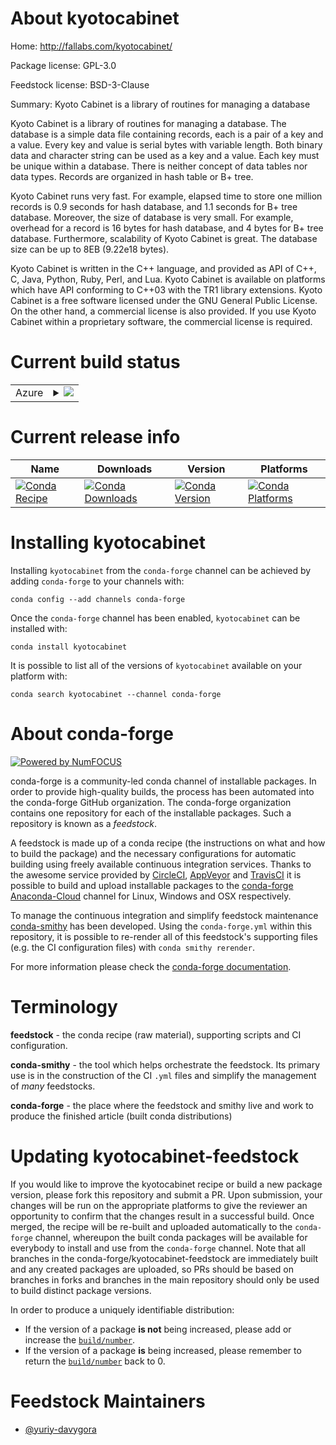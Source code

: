 About kyotocabinet
==================

Home: http://fallabs.com/kyotocabinet/

Package license: GPL-3.0

Feedstock license: BSD-3-Clause

Summary: Kyoto Cabinet is a library of routines for managing a database

Kyoto Cabinet is a library of routines for managing a database. The database is a simple data file containing
records, each is a pair of  a key and a value. Every key and value is serial bytes with variable length. Both binary
data and character string can be used as a key and a value. Each key must be unique within a database. There is
neither concept of data tables nor data types. Records are organized in hash table or B+ tree.

Kyoto Cabinet runs very fast. For example, elapsed time to store one million records is 0.9 seconds for hash
database, and 1.1 seconds for B+ tree database. Moreover, the size of database is very small. For example,
overhead for a record is 16 bytes for hash database, and 4 bytes for B+ tree database. Furthermore, scalability of
Kyoto Cabinet is great. The database size can be up to 8EB (9.22e18 bytes).

Kyoto Cabinet is written in the C++ language, and provided as API of C++, C, Java, Python, Ruby, Perl, and
Lua. Kyoto Cabinet is available on platforms which have API conforming to C++03 with the TR1 library
extensions. Kyoto Cabinet is a free software licensed under the GNU General Public License. On the other hand, a
commercial license is also provided. If you use Kyoto Cabinet within a proprietary software, the commercial
license is required.


Current build status
====================


<table>
    
  <tr>
    <td>Azure</td>
    <td>
      <details>
        <summary>
          <a href="https://dev.azure.com/conda-forge/feedstock-builds/_build/latest?definitionId=509&branchName=master">
            <img src="https://dev.azure.com/conda-forge/feedstock-builds/_apis/build/status/kyotocabinet-feedstock?branchName=master">
          </a>
        </summary>
        <table>
          <thead><tr><th>Variant</th><th>Status</th></tr></thead>
          <tbody><tr>
              <td>linux_64</td>
              <td>
                <a href="https://dev.azure.com/conda-forge/feedstock-builds/_build/latest?definitionId=509&branchName=master">
                  <img src="https://dev.azure.com/conda-forge/feedstock-builds/_apis/build/status/kyotocabinet-feedstock?branchName=master&jobName=linux&configuration=linux_64_" alt="variant">
                </a>
              </td>
            </tr>
          </tbody>
        </table>
      </details>
    </td>
  </tr>
</table>

Current release info
====================

| Name | Downloads | Version | Platforms |
| --- | --- | --- | --- |
| [![Conda Recipe](https://img.shields.io/badge/recipe-kyotocabinet-green.svg)](https://anaconda.org/conda-forge/kyotocabinet) | [![Conda Downloads](https://img.shields.io/conda/dn/conda-forge/kyotocabinet.svg)](https://anaconda.org/conda-forge/kyotocabinet) | [![Conda Version](https://img.shields.io/conda/vn/conda-forge/kyotocabinet.svg)](https://anaconda.org/conda-forge/kyotocabinet) | [![Conda Platforms](https://img.shields.io/conda/pn/conda-forge/kyotocabinet.svg)](https://anaconda.org/conda-forge/kyotocabinet) |

Installing kyotocabinet
=======================

Installing `kyotocabinet` from the `conda-forge` channel can be achieved by adding `conda-forge` to your channels with:

```
conda config --add channels conda-forge
```

Once the `conda-forge` channel has been enabled, `kyotocabinet` can be installed with:

```
conda install kyotocabinet
```

It is possible to list all of the versions of `kyotocabinet` available on your platform with:

```
conda search kyotocabinet --channel conda-forge
```


About conda-forge
=================

[![Powered by NumFOCUS](https://img.shields.io/badge/powered%20by-NumFOCUS-orange.svg?style=flat&colorA=E1523D&colorB=007D8A)](http://numfocus.org)

conda-forge is a community-led conda channel of installable packages.
In order to provide high-quality builds, the process has been automated into the
conda-forge GitHub organization. The conda-forge organization contains one repository
for each of the installable packages. Such a repository is known as a *feedstock*.

A feedstock is made up of a conda recipe (the instructions on what and how to build
the package) and the necessary configurations for automatic building using freely
available continuous integration services. Thanks to the awesome service provided by
[CircleCI](https://circleci.com/), [AppVeyor](https://www.appveyor.com/)
and [TravisCI](https://travis-ci.com/) it is possible to build and upload installable
packages to the [conda-forge](https://anaconda.org/conda-forge)
[Anaconda-Cloud](https://anaconda.org/) channel for Linux, Windows and OSX respectively.

To manage the continuous integration and simplify feedstock maintenance
[conda-smithy](https://github.com/conda-forge/conda-smithy) has been developed.
Using the ``conda-forge.yml`` within this repository, it is possible to re-render all of
this feedstock's supporting files (e.g. the CI configuration files) with ``conda smithy rerender``.

For more information please check the [conda-forge documentation](https://conda-forge.org/docs/).

Terminology
===========

**feedstock** - the conda recipe (raw material), supporting scripts and CI configuration.

**conda-smithy** - the tool which helps orchestrate the feedstock.
                   Its primary use is in the construction of the CI ``.yml`` files
                   and simplify the management of *many* feedstocks.

**conda-forge** - the place where the feedstock and smithy live and work to
                  produce the finished article (built conda distributions)


Updating kyotocabinet-feedstock
===============================

If you would like to improve the kyotocabinet recipe or build a new
package version, please fork this repository and submit a PR. Upon submission,
your changes will be run on the appropriate platforms to give the reviewer an
opportunity to confirm that the changes result in a successful build. Once
merged, the recipe will be re-built and uploaded automatically to the
`conda-forge` channel, whereupon the built conda packages will be available for
everybody to install and use from the `conda-forge` channel.
Note that all branches in the conda-forge/kyotocabinet-feedstock are
immediately built and any created packages are uploaded, so PRs should be based
on branches in forks and branches in the main repository should only be used to
build distinct package versions.

In order to produce a uniquely identifiable distribution:
 * If the version of a package **is not** being increased, please add or increase
   the [``build/number``](https://conda.io/docs/user-guide/tasks/build-packages/define-metadata.html#build-number-and-string).
 * If the version of a package **is** being increased, please remember to return
   the [``build/number``](https://conda.io/docs/user-guide/tasks/build-packages/define-metadata.html#build-number-and-string)
   back to 0.

Feedstock Maintainers
=====================

* [@yuriy-davygora](https://github.com/yuriy-davygora/)

